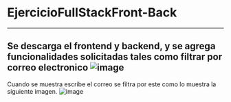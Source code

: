 # EjercicioFullStackFront-Back
---
Se descarga el frontend y backend, y se agrega funcionalidades solicitadas tales como filtrar por correo electronico
![image](https://user-images.githubusercontent.com/17349106/173689609-60540226-6fdc-4958-80d9-fce3b0db93a0.png)
--------------------
Cuando se muestra escribe el correo se filtra por este como lo muestra la siguiente imagen.
![image](https://user-images.githubusercontent.com/17349106/173689629-66d2c9a5-d37b-4b69-96d0-8da3cc247ac7.png)
